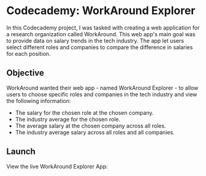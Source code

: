 # Codecademy: WorkAround Explorer

In this Codecademy project, I was tasked with creating a web application for a research organization called WorkAround. This web app's main goal was to provide data on salary trends in the tech industry. The app let users select different roles and companies to compare the difference in salaries for each position.

## Objective

WorkAround wanted their web app - named WorkAround Explorer - to allow users to choose specific roles and companies in the tech industry and view the following information:

* The salary for the chosen role at the chosen company.
* The industry average for the chosen role.
* The average salary at the chosen company across all roles.
* The industry average salary across all roles and all companies.

## Launch

View the live WorkAround Explorer App: 
